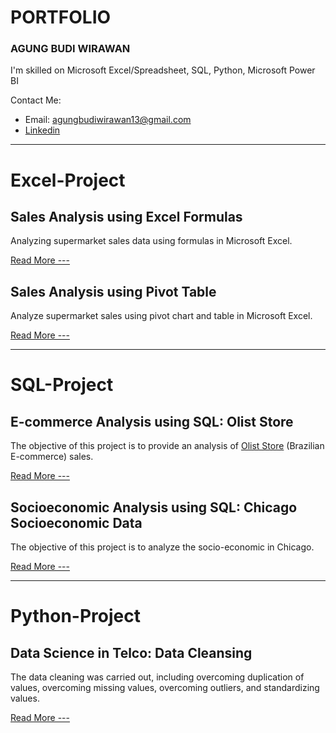 # PORTFOLIO
### AGUNG BUDI WIRAWAN 
I'm skilled on Microsoft Excel/Spreadsheet, SQL, Python, Microsoft Power BI

Contact Me: 
- Email: agungbudiwirawan13@gmail.com
- [Linkedin](https://www.linkedin.com/in/agungbudiwirawan/)

---
# Excel-Project
## Sales Analysis using Excel Formulas
Analyzing supermarket sales data using formulas in Microsoft Excel.

[Read More ---](https://github.com/agungbudiwirawan/Data_Analysis_using_Excel_Formulas)

## Sales Analysis using Pivot Table
Analyze supermarket sales using pivot chart and table in Microsoft Excel.

[Read More ---](https://github.com/agungbudiwirawan/Data_Analysis_using_Pivot_Table)

___
# SQL-Project
## E-commerce Analysis using SQL: Olist Store
The objective of this project is to provide an analysis of [Olist Store](https://olist.com/pt-br/) (Brazilian E-commerce) sales.

[Read More ---](https://github.com/agungbudiwirawan/e-commerce_analysis_using_sql)

## Socioeconomic Analysis using SQL: Chicago Socioeconomic Data
The objective of this project is to analyze the socio-economic in Chicago.

[Read More ---](https://github.com/agungbudiwirawan/socioeconomic_analysis)

___
# Python-Project
## Data Science in Telco: Data Cleansing
The data cleaning was carried out, including overcoming duplication of values, overcoming missing values, overcoming outliers, and standardizing values.

[Read More ---](https://github.com/agungbudiwirawan/Data-Science-in-Telco-Data-Cleansing)
